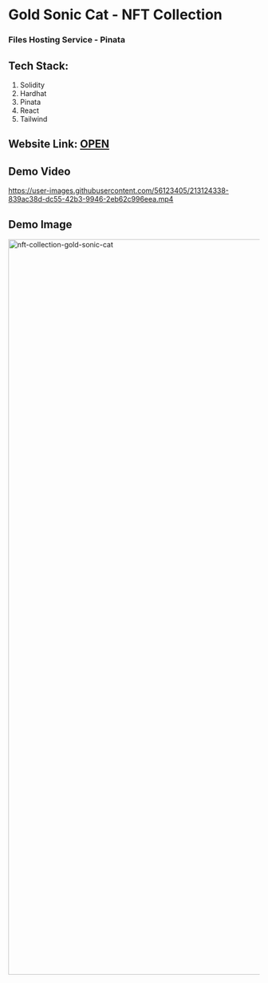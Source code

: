 # Gold Sonic Cat - NFT Collection

### Files Hosting Service - Pinata

## Tech Stack:

1. Solidity
2. Hardhat
3. Pinata
4. React
5. Tailwind

## Website Link: [OPEN](https://nft-collection-solidity-react.vercel.app/)

## Demo Video

https://user-images.githubusercontent.com/56123405/213124338-839ac38d-dc55-42b3-9946-2eb62c996eea.mp4

## Demo Image

<img width="1470" alt="nft-collection-gold-sonic-cat" src="https://user-images.githubusercontent.com/56123405/213124481-a9a33331-fd88-47cb-9ad4-eb033a535891.png">


